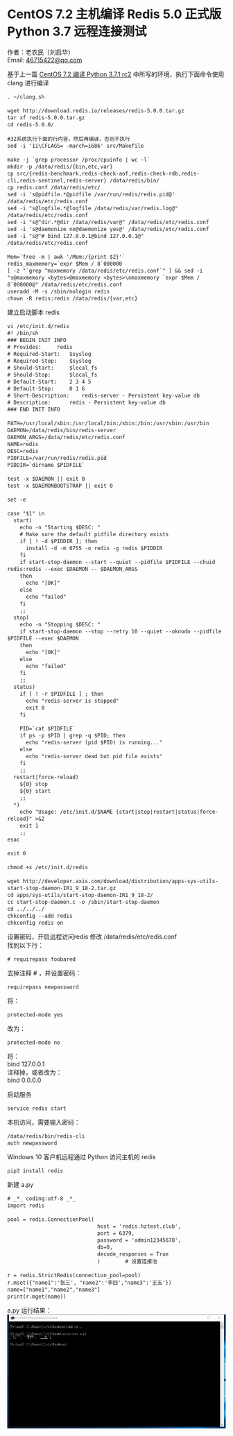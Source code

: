 # CentOS 7.2 主机编译 Redis 5.0 正式版 Python 3.7 远程连接测试
作者：老农民（刘启华）  
Email: 46715422@qq.com
  
基于上一篇 [CentOS 7.2 编译 Python 3.7.1 rc2](20181018_01.md) 中所写的环境，执行下面命令使用 clang 进行编译  
    
    . ~/clang.sh
    
    wget http://download.redis.io/releases/redis-5.0.0.tar.gz
    tar xf redis-5.0.0.tar.gz
    cd redis-5.0.0/
    
    #32系统执行下面的行内容，然后再编译，否则不执行
    sed -i '1i\CFLAGS= -march=i686' src/Makefile
    
    make -j `grep processor /proc/cpuinfo | wc -l`
    mkdir -p /data/redis/{bin,etc,var}
    cp src/{redis-benchmark,redis-check-aof,redis-check-rdb,redis-cli,redis-sentinel,redis-server} /data/redis/bin/
    cp redis.conf /data/redis/etc/
    sed -i 's@pidfile.*@pidfile /var/run/redis/redis.pid@' /data/redis/etc/redis.conf
    sed -i "s@logfile.*@logfile /data/redis/var/redis.log@" /data/redis/etc/redis.conf
    sed -i "s@^dir.*@dir /data/redis/var@" /data/redis/etc/redis.conf
    sed -i 's@daemonize no@daemonize yes@' /data/redis/etc/redis.conf
    sed -i "s@^# bind 127.0.0.1@bind 127.0.0.1@" /data/redis/etc/redis.conf
    
    Mem=`free -m | awk '/Mem:/{print $2}'`
    redis_maxmemory=`expr $Mem / 8`000000
    [ -z "`grep ^maxmemory /data/redis/etc/redis.conf`" ] && sed -i "s@maxmemory <bytes>@maxmemory <bytes>\nmaxmemory `expr $Mem / 8`000000@" /data/redis/etc/redis.conf
    useradd -M -s /sbin/nologin redis
    chown -R redis:redis /data/redis/{var,etc}
    
  
建立启动脚本 redis  
    
    vi /etc/init.d/redis
    #! /bin/sh
    ### BEGIN INIT INFO
    # Provides:     redis
    # Required-Start:   $syslog
    # Required-Stop:    $syslog
    # Should-Start:     $local_fs
    # Should-Stop:      $local_fs
    # Default-Start:    2 3 4 5
    # Default-Stop:     0 1 6
    # Short-Description:    redis-server - Persistent key-value db
    # Description:      redis - Persistent key-value db
    ### END INIT INFO
    
    PATH=/usr/local/sbin:/usr/local/bin:/sbin:/bin:/usr/sbin:/usr/bin
    DAEMON=/data/redis/bin/redis-server
    DAEMON_ARGS=/data/redis/etc/redis.conf
    NAME=redis
    DESC=redis
    PIDFILE=/var/run/redis/redis.pid
    PIDDIR=`dirname $PIDFILE`
    
    test -x $DAEMON || exit 0
    test -x $DAEMONBOOTSTRAP || exit 0
    
    set -e
    
    case "$1" in
      start)
        echo -n "Starting $DESC: "
        # Make sure the default pidfile directory exists
        if [ ! -d $PIDDIR ]; then
          install -d -m 0755 -o redis -g redis $PIDDIR
        fi
        if start-stop-daemon --start --quiet --pidfile $PIDFILE --chuid redis:redis --exec $DAEMON -- $DAEMON_ARGS
        then
          echo "[OK]"
        else
          echo "failed"
        fi
        ;;
      stop)
        echo -n "Stopping $DESC: "
        if start-stop-daemon --stop --retry 10 --quiet --oknodo --pidfile $PIDFILE --exec $DAEMON
        then
          echo "[OK]"
        else
          echo "failed"
        fi
        ;;
      status)
        if [ ! -r $PIDFILE ] ; then
          echo "redis-server is stopped"
          exit 0
        fi
    
        PID=`cat $PIDFILE`
        if ps -p $PID | grep -q $PID; then
          echo "redis-server (pid $PID) is running..."
        else
          echo "redis-server dead but pid file exists"
        fi
        ;;
      restart|force-reload)
        ${0} stop
        ${0} start
        ;;
      *)
        echo "Usage: /etc/init.d/$NAME {start|stop|restart|status|force-reload}" >&2
        exit 1
        ;;
    esac
    
    exit 0
    
    chmod +x /etc/init.d/redis
    
    wget http://developer.axis.com/download/distribution/apps-sys-utils-start-stop-daemon-IR1_9_18-2.tar.gz
    cd apps/sys-utils/start-stop-daemon-IR1_9_18-2/
    cc start-stop-daemon.c -o /sbin/start-stop-daemon
    cd ../../../
    chkconfig --add redis
    chkconfig redis on
    
  
设置密码，开启远程访问redis
修改 /data/redis/etc/redis.conf  
找到以下行： 
     
    # requirepass foobared  
    
去掉注释 # ，并设置密码：  
    
    requirepass newpassword  
    
将：
    
    protected-mode yes  
    
改为：
    
    protected-mode no  
    
将：  
bind 127.0.0.1  
注释掉，或者改为：  
bind 0.0.0.0  
  
启动服务  
    
    service redis start
    
本机访问，需要输入密码：  
    
    /data/redis/bin/redis-cli
    auth newpassword
    
  
Windows 10 客户机远程通过 Python 访问主机的 redis  
    
    pip3 install redis
    
新建 a.py  
    
    # _*_ coding:utf-8 _*_
    import redis
    
    pool = redis.ConnectionPool( 
                                 host = 'redis.hztest.club', 
                                 port = 6379, 
                                 password = 'admin12345678', 
                                 db=0,
                                 decode_responses = True 
                                 )        # 设置连接池
    								 
    r = redis.StrictRedis(connection_pool=pool)
    r.mset({"name1":'张三', "name2":'李四',"name3":'王五'})
    name=["name1","name2","name3"]
    print(r.mget(name))
    
a.py 运行结果：  
![image](images/redis.png)